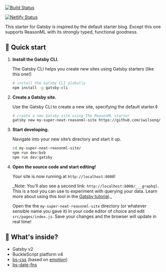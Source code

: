 [![Build Status](https://travis-ci.com/JackJackNg/my-amazing-website.svg?branch=dev)](https://travis-ci.com/JackJackNg/my-amazing-website)

[![Netlify Status](https://api.netlify.com/api/v1/badges/5069db20-a161-4798-a599-30b14e6308d9/deploy-status)](https://app.netlify.com/sites/modest-visvesvaraya-a5e17e/deploys)

This starter for Gatsby is inspired by the default starter blog. Except this one supports ReasonML with its strongly typed, functional goodness.

## 🚀 Quick start

1.  **Install the Gatsby CLI.**

    The Gatsby CLI helps you create new sites using Gatsby starters (like this one!)

    ```sh
    # install the Gatsby CLI globally
    npm install -g gatsby-cli
    ```

2.  **Create a Gatsby site.**

    Use the Gatsby CLI to create a new site, specifying the default starter.◊

    ```sh
    # create a new Gatsby site using the ReasonML starter
    gatsby new my-super-neat-reasonml-site https://github.com/iwilsonq/gatsby-starter-reasonml
    ```

3.  **Start developing.**

    Navigate into your new site’s directory and start it up.

    ```sh
    cd my-super-neat-reasonml-site/
    npm run dev:bsb
    npm run dev:gatsby
    ```

4.  **Open the source code and start editing!**

    Your site is now running at `http://localhost:8000`!

    \_Note: You'll also see a second link: `http://localhost:8000/___graphql`. This is a tool you can use to experiment with querying your data. Learn more about using this tool in the [Gatsby tutorial](https://www.gatsbyjs.org/tutorial/part-five/#introducing-graphiql).\_

    Open the the `my-super-neat-reasonml-site` directory (or whatever sensible name you gave it) in your code editor of choice and edit `src/pages/index.js`. Save your changes and the browser will update in real time!

## 🧐 What's inside?

- Gatsby v2
- BuckleScript platform v4
- [bs-css](https://github.com/SentiaAnalytics/bs-css) (based on [emotion](https://emotion.sh))
- [bs-date-fns](https://github.com/SllyQ/bs-date-fns)
